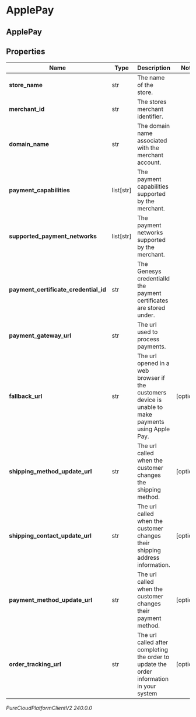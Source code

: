 # ApplePay

## ApplePay

## Properties

|Name | Type | Description | Notes|
|------------ | ------------- | ------------- | -------------|
| **store_name** | str | The name of the store. | |
| **merchant_id** | str | The stores merchant identifier. | |
| **domain_name** | str | The domain name associated with the merchant account. | |
| **payment_capabilities** | list[str] | The payment capabilities supported by the merchant. | |
| **supported_payment_networks** | list[str] | The payment networks supported by the merchant. | |
| **payment_certificate_credential_id** | str | The Genesys credentialId the payment certificates are stored under. | |
| **payment_gateway_url** | str | The url used to process payments. | |
| **fallback_url** | str | The url opened in a web browser if the customers device is unable to make payments using Apple Pay. | [optional] |
| **shipping_method_update_url** | str | The url called when the customer changes the shipping method. | [optional] |
| **shipping_contact_update_url** | str | The url called when the customer changes their shipping address information. | [optional] |
| **payment_method_update_url** | str | The url called when the customer changes their payment method. | [optional] |
| **order_tracking_url** | str | The url called after completing the order to update the order information in your system | [optional] |



_PureCloudPlatformClientV2 240.0.0_
